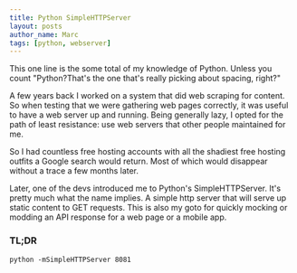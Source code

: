 ```yaml
---
title: Python SimpleHTTPServer
layout: posts
author_name: Marc
tags: [python, webserver]
---
```

This one line is the some total of my knowledge of Python. Unless you count "Python?That's the one that's really picking about spacing, right?"

A few years back I worked on a system that did web scraping for content. So when testing that we were gathering web pages correctly, it was useful to have a web server up and running. Being generally lazy, I opted for the path of least resistance: use web servers that other people maintained for me.

So I had countless free hosting accounts with all the shadiest free hosting outfits a Google search would return. Most of which would disappear without a trace a few months later.

Later, one of the devs introduced me to Python's SimpleHTTPServer. It's pretty much what the name implies. A simple http server that will serve up static content to GET requests. This is also my goto for quickly mocking or modding an API response for a web page or a mobile app.

### TL;DR
```python -mSimpleHTTPServer 8081```